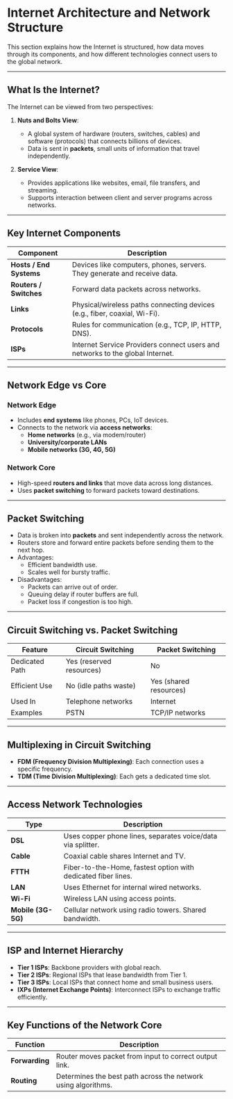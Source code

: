 # Internet Architecture and Network Structure

This section explains how the Internet is structured, how data moves through its components, and how different technologies connect users to the global network.

---

## What Is the Internet?

The Internet can be viewed from two perspectives:

1. **Nuts and Bolts View**:  
   - A global system of hardware (routers, switches, cables) and software (protocols) that connects billions of devices.
   - Data is sent in **packets**, small units of information that travel independently.

2. **Service View**:  
   - Provides applications like websites, email, file transfers, and streaming.
   - Supports interaction between client and server programs across networks.

---

## Key Internet Components

| Component           | Description |
|---------------------|-------------|
| **Hosts / End Systems** | Devices like computers, phones, servers. They generate and receive data. |
| **Routers / Switches** | Forward data packets across networks. |
| **Links**           | Physical/wireless paths connecting devices (e.g., fiber, coaxial, Wi-Fi). |
| **Protocols**       | Rules for communication (e.g., TCP, IP, HTTP, DNS). |
| **ISPs**            | Internet Service Providers connect users and networks to the global Internet. |

---

## Network Edge vs Core

### Network Edge
- Includes **end systems** like phones, PCs, IoT devices.
- Connects to the network via **access networks**:
  - **Home networks** (e.g., via modem/router)
  - **University/corporate LANs**
  - **Mobile networks (3G, 4G, 5G)**

### Network Core
- High-speed **routers and links** that move data across long distances.
- Uses **packet switching** to forward packets toward destinations.

---

## Packet Switching

- Data is broken into **packets** and sent independently across the network.
- Routers store and forward entire packets before sending them to the next hop.
- Advantages:
  - Efficient bandwidth use.
  - Scales well for bursty traffic.
- Disadvantages:
  - Packets can arrive out of order.
  - Queuing delay if router buffers are full.
  - Packet loss if congestion is too high.

---

## Circuit Switching vs. Packet Switching

| Feature            | Circuit Switching        | Packet Switching          |
|--------------------|--------------------------|---------------------------|
| Dedicated Path     | Yes (reserved resources) | No                        |
| Efficient Use      | No (idle paths waste)    | Yes (shared resources)    |
| Used In            | Telephone networks       | Internet                  |
| Examples           | PSTN                     | TCP/IP networks           |

---

## Multiplexing in Circuit Switching

- **FDM (Frequency Division Multiplexing)**: Each connection uses a specific frequency.
- **TDM (Time Division Multiplexing)**: Each gets a dedicated time slot.

---

## Access Network Technologies

| Type        | Description |
|-------------|-------------|
| **DSL**     | Uses copper phone lines, separates voice/data via splitter. |
| **Cable**   | Coaxial cable shares Internet and TV. |
| **FTTH**    | Fiber-to-the-Home, fastest option with dedicated fiber lines. |
| **LAN**     | Uses Ethernet for internal wired networks. |
| **Wi-Fi**   | Wireless LAN using access points. |
| **Mobile (3G-5G)** | Cellular network using radio towers. Shared bandwidth. |

---

## ISP and Internet Hierarchy

- **Tier 1 ISPs**: Backbone providers with global reach.
- **Tier 2 ISPs**: Regional ISPs that lease bandwidth from Tier 1.
- **Tier 3 ISPs**: Local ISPs that connect home and small business users.
- **IXPs (Internet Exchange Points)**: Interconnect ISPs to exchange traffic efficiently.

---

## Key Functions of the Network Core

| Function    | Description |
|-------------|-------------|
| **Forwarding** | Router moves packet from input to correct output link. |
| **Routing**    | Determines the best path across the network using algorithms. |

